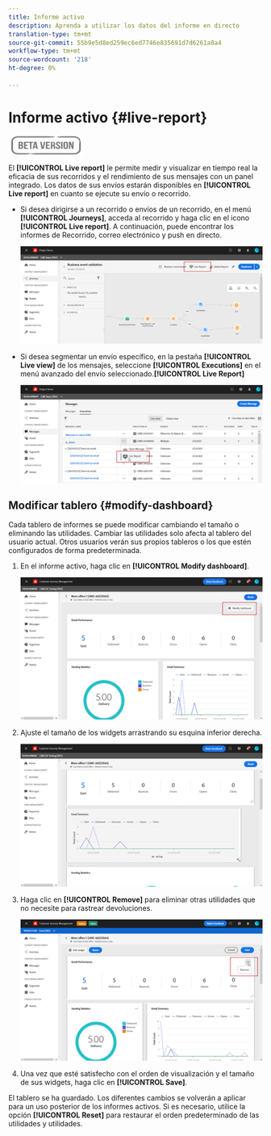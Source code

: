 ```yaml
---
title: Informe activo
description: Aprenda a utilizar los datos del informe en directo
translation-type: tm+mt
source-git-commit: 55b9e5d8ed259ec6ed7746e835691d7d6261a8a4
workflow-type: tm+mt
source-wordcount: '218'
ht-degree: 0%

---
```


# Informe activo {#live-report}

![](../assets/do-not-localize/badge.png)

El **[!UICONTROL Live report]** le permite medir y visualizar en tiempo real la eficacia de sus recorridos y el rendimiento de sus mensajes con un panel integrado.
Los datos de sus envíos estarán disponibles en **[!UICONTROL Live report]** en cuanto se ejecute su envío o recorrido.

* Si desea dirigirse a un recorrido o envíos de un recorrido, en el menú **[!UICONTROL Journeys]**, acceda al recorrido y haga clic en el icono **[!UICONTROL Live report]**. A continuación, puede encontrar los informes de Recorrido, correo electrónico y push en directo.

   ![](../assets/report_journey.png)

* Si desea segmentar un envío específico, en la pestaña **[!UICONTROL Live view]** de los mensajes, seleccione **[!UICONTROL Executions]** en el menú avanzado del envío seleccionado.**[!UICONTROL Live Report]**

   ![](../assets/report_2.png)

## Modificar tablero {#modify-dashboard}

Cada tablero de informes se puede modificar cambiando el tamaño o eliminando las utilidades. Cambiar las utilidades solo afecta al tablero del usuario actual. Otros usuarios verán sus propios tableros o los que estén configurados de forma predeterminada.

1. En el informe activo, haga clic en **[!UICONTROL Modify dashboard]**.

   ![](../assets/report_modify_1.png)

1. Ajuste el tamaño de los widgets arrastrando su esquina inferior derecha.

   ![](../assets/report_modify_2.png)

1. Haga clic en **[!UICONTROL Remove]** para eliminar otras utilidades que no necesite para rastrear devoluciones.

   ![](../assets/report_modify_3.png)

1. Una vez que esté satisfecho con el orden de visualización y el tamaño de sus widgets, haga clic en **[!UICONTROL Save]**.

El tablero se ha guardado. Los diferentes cambios se volverán a aplicar para un uso posterior de los informes activos. Si es necesario, utilice la opción **[!UICONTROL Reset]** para restaurar el orden predeterminado de las utilidades y utilidades.
